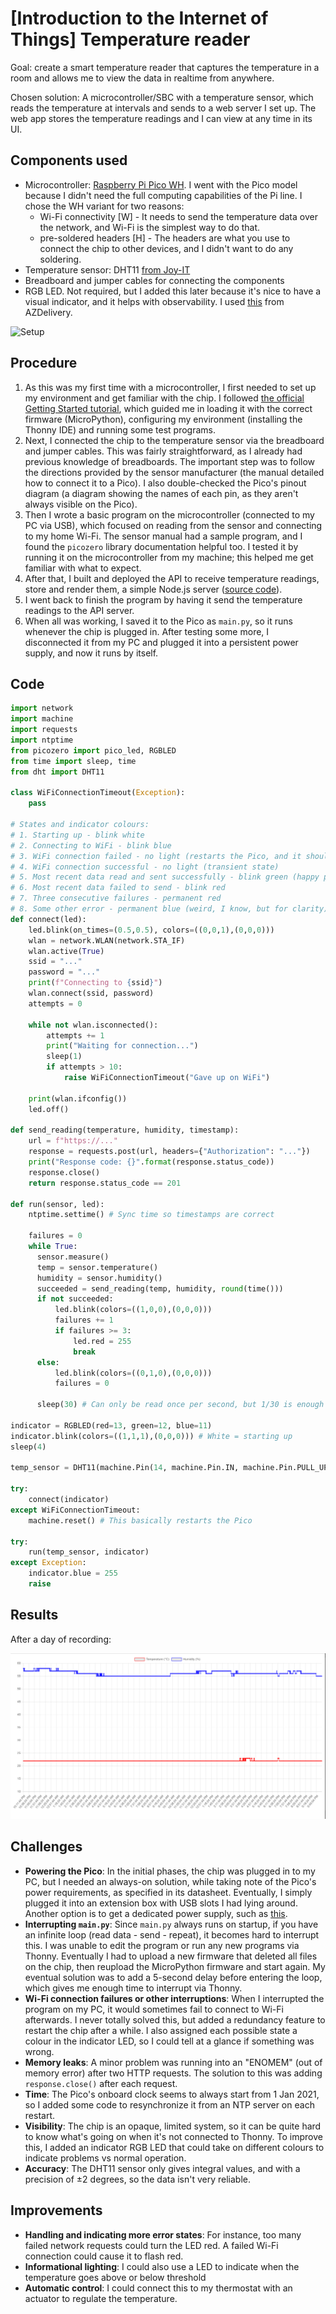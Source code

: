 # [Introduction to the Internet of Things] Temperature reader
Goal: create a smart temperature reader that captures the temperature in a room and allows me to view the data in realtime from anywhere.

Chosen solution: A microcontroller/SBC with a temperature sensor, which reads the temperature at intervals and sends to a web server I set up. The web app stores the temperature readings and I can view at any time in its UI.

## Components used
- Microcontroller: [Raspberry Pi Pico WH](https://www.conrad.de/de/p/raspberry-pi-pico-wh-mikrocontroller-pico-wh-2825613.html). I went with the Pico model because I didn't need the full computing capabilities of the Pi line. I chose the WH variant for two reasons:
  - Wi-Fi connectivity [W] - It needs to send the temperature data over the network, and Wi-Fi is the simplest way to do that.
  - pre-soldered headers [H] - The headers are what you use to connect the chip to other devices, and I didn't want to do any soldering.
- Temperature sensor: DHT11 [from Joy-IT](https://www.conrad.de/de/p/joy-it-sen-ky015tf-temperatur-feuchtigkeitssensor-1-st-1695379.html)
- Breadboard and jumper cables for connecting the components
- RGB LED. Not required, but I added this later because it's nice to have a visual indicator, and it helps with observability.
I used [this](https://www.amazon.de/dp/B07V6YSGC9?ref=ppx_yo2ov_dt_b_fed_asin_title&th=1) from AZDelivery.

![Setup](img/iot_pico_setup.png)

## Procedure
1. As this was my first time with a microcontroller, I first needed to set up my environment and get familiar with the chip. I followed [the official Getting Started tutorial](https://projects.raspberrypi.org/en/projects/get-started-pico-w), which guided me in loading it with the correct firmware (MicroPython), configuring my environment (installing the Thonny IDE) and running some test programs. 
2. Next, I connected the chip to the temperature sensor via the breadboard and jumper cables. This was fairly straightforward, as I already had previous knowledge of breadboards. The important step was to follow the directions provided by the sensor manufacturer (the manual detailed how to connect it to a Pico). I also double-checked the Pico's pinout diagram (a diagram showing the names of each pin, as they aren't always visible on the Pico).
3. Then I wrote a basic program on the microcontroller (connected to my PC via USB), which focused on reading from the sensor and connecting to my home Wi-Fi. The sensor manual had a sample program, and I found the `picozero` library documentation helpful too. I tested it by running it on the microcontroller from my machine; this helped me get familiar with what to expect.
4. After that, I built and deployed the API to receive temperature readings, store and render them, a simple Node.js server ([source code](https://github.com/shalvah/mercury)).
5. I went back to finish the program by having it send the temperature readings to the API server.
6. When all was working, I saved it to the Pico as `main.py`, so it runs whenever the chip is plugged in. After testing some more, I disconnected it from my PC and plugged it into a persistent power supply, and now it runs by itself. 

## Code

```python
import network
import machine
import requests
import ntptime
from picozero import pico_led, RGBLED
from time import sleep, time
from dht import DHT11

class WiFiConnectionTimeout(Exception):
    pass

# States and indicator colours:
# 1. Starting up - blink white
# 2. Connecting to WiFi - blink blue
# 3. WiFi connection failed - no light (restarts the Pico, and it should hopefully work)
# 4. WiFi connection successful - no light (transient state)
# 5. Most recent data read and sent successfully - blink green (happy path, normal operation)
# 6. Most recent data failed to send - blink red
# 7. Three consecutive failures - permanent red
# 8. Some other error - permanent blue (weird, I know, but for clarity)
def connect(led):
    led.blink(on_times=(0.5,0.5), colors=((0,0,1),(0,0,0)))
    wlan = network.WLAN(network.STA_IF)
    wlan.active(True)
    ssid = "..."
    password = "..."
    print(f"Connecting to {ssid}")
    wlan.connect(ssid, password)
    attempts = 0
    
    while not wlan.isconnected():
        attempts += 1
        print("Waiting for connection...")
        sleep(1)
        if attempts > 10:
            raise WiFiConnectionTimeout("Gave up on WiFi")
    
    print(wlan.ifconfig())
    led.off()
    
def send_reading(temperature, humidity, timestamp):
    url = f"https://..."
    response = requests.post(url, headers={"Authorization": "..."})
    print("Response code: {}".format(response.status_code))
    response.close()
    return response.status_code == 201
    
def run(sensor, led):
    ntptime.settime() # Sync time so timestamps are correct

    failures = 0
    while True:
      sensor.measure()
      temp = sensor.temperature()
      humidity = sensor.humidity()
      succeeded = send_reading(temp, humidity, round(time()))
      if not succeeded:
          led.blink(colors=((1,0,0),(0,0,0)))
          failures += 1
          if failures >= 3:
              led.red = 255
              break
      else:
          led.blink(colors=((0,1,0),(0,0,0)))
          failures = 0
      
      sleep(30) # Can only be read once per second, but 1/30 is enough for us

indicator = RGBLED(red=13, green=12, blue=11)
indicator.blink(colors=((1,1,1),(0,0,0))) # White = starting up
sleep(4)

temp_sensor = DHT11(machine.Pin(14, machine.Pin.IN, machine.Pin.PULL_UP))

try:
    connect(indicator)
except WiFiConnectionTimeout:
    machine.reset() # This basically restarts the Pico

try:
    run(temp_sensor, indicator)
except Exception:
    indicator.blue = 255
    raise
```

## Results
After a day of recording:

![Temperature and humidity line chart](img/iot_temperature_reader_chart.png)


## Challenges
- **Powering the Pico**: In the initial phases, the chip was plugged in to my PC, but I needed an always-on solution, 
while taking note of the Pico's power requirements, as specified in its datasheet.
Eventually, I simply plugged it into an extension box with USB slots I had lying around.
Another option is to get a dedicated power supply, such as [this](https://www.amazon.de/dp/B0CF44S2HG?ref=ppx_yo2ov_dt_b_fed_asin_title).
- **Interrupting `main.py`**: Since `main.py` always runs on startup, if you have an infinite loop (read data - send - repeat),
it becomes hard to interrupt this. I was unable to edit the program or run any new programs via Thonny.
Eventually I had to upload a new firmware that deleted all files on the chip, then reupload the MicroPython firmware and start again.
My eventual solution was to add a 5-second delay before entering the loop, which gives me enough time to interrupt via Thonny.
- **Wi-Fi connection failures or other interruptions**: When I interrupted the program on my PC, 
it would sometimes fail to connect to Wi-Fi afterwards. I never totally solved this, 
but added a redundancy feature to restart the chip after a while.
I also assigned each possible state a colour in the indicator LED, so I could tell at a glance if something was wrong.
- **Memory leaks**: A minor problem was running into an "ENOMEM" (out of memory error) after two HTTP requests. 
The solution to this was adding `response.close()` after each request.
- **Time**: The Pico's onboard clock seems to always start from 1 Jan 2021, 
so I added some code to resynchronize it from an NTP server on each restart.
- **Visibility**: The chip is an opaque, limited system, so it can be quite hard to know what's going on when it's not connected to Thonny.
To improve this, I added an indicator RGB LED that could take on different colours to indicate problems vs normal operation.
- **Accuracy**: The DHT11 sensor only gives integral values, and with a precision of ±2 degrees, so the data isn't very reliable.

## Improvements
- **Handling and indicating more error states**: For instance, too many failed network requests could turn the LED red.
A failed Wi-Fi connection could cause it to flash red.  
- **Informational lighting**: I could also use a LED to indicate when the temperature goes above or below threshold
- **Automatic control**: I could connect this to my thermostat with an actuator to regulate the temperature.
